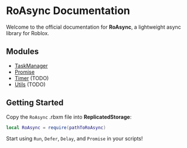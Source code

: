 # RoAsync Documentation
Welcome to the official documentation for **RoAsync**, a lightweight async library for Roblox.

## Modules
- [TaskManager](TaskManager.md)
- [Promise](Promise.md)
- [Timer](Timer.md) (TODO)
- [Utils](Utils.md) (TODO)

## Getting Started
Copy the `RoAsync` .rbxm file into **ReplicatedStorage**:

```lua
local RoAsync = require(pathToRoAsync)
```
Start using `Run`, `Defer`, `Delay`, and `Promise` in your scripts!
